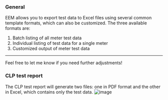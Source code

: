 ### General

EEM allows you to export test data to Excel files using several common template formats, which can also be customized. The three available formats are:

1. Batch listing of all meter test data
2. Individual listing of test data for a single meter
3. Customized output of meter test data 

--- 

Feel free to let me know if you need further adjustments!

### CLP test report
The CLP test report will generate two files: one in PDF format and the other in Excel, which contains only the test data.
![image](https://github.com/user-attachments/assets/12aef0c0-c509-4177-af4c-940523ee4a8f)
